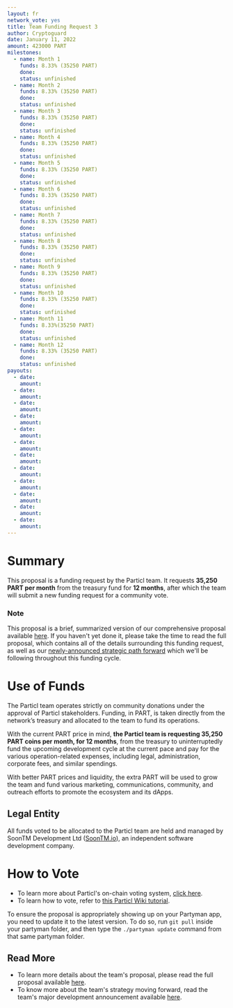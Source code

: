 ```yaml
---
layout: fr
network_vote: yes
title: Team Funding Request 3
author: Cryptoguard
date: January 11, 2022
amount: 423000 PART
milestones:
  - name: Month 1
    funds: 8.33% (35250 PART)
    done:
    status: unfinished
  - name: Month 2
    funds: 8.33% (35250 PART)
    done:
    status: unfinished
  - name: Month 3
    funds: 8.33% (35250 PART)
    done:
    status: unfinished
  - name: Month 4
    funds: 8.33% (35250 PART)
    done:
    status: unfinished
  - name: Month 5
    funds: 8.33% (35250 PART)
    done:
    status: unfinished
  - name: Month 6
    funds: 8.33% (35250 PART)
    done:
    status: unfinished
  - name: Month 7
    funds: 8.33% (35250 PART)
    done:
    status: unfinished
  - name: Month 8
    funds: 8.33% (35250 PART)
    done:
    status: unfinished
  - name: Month 9
    funds: 8.33% (35250 PART)
    done:
    status: unfinished
  - name: Month 10
    funds: 8.33% (35250 PART)
    done:
    status: unfinished
  - name: Month 11
    funds: 8.33%(35250 PART)
    done:
    status: unfinished
  - name: Month 12
    funds: 8.33% (35250 PART)
    done:
    status: unfinished
payouts:
  - date:
    amount:
  - date:
    amount:
  - date:
    amount:
  - date:
    amount:
  - date:
    amount:
  - date:
    amount:
  - date:
    amount:
  - date:
    amount:
  - date:
    amount:
  - date:
    amount:
  - date:
    amount:
  - date:
    amount:
---
```


# Summary

This proposal is a funding request by the Particl team. It requests **35,250 PART per month** from the treasury fund for **12 months**, after which the team will submit a new funding request for a community vote.

### Note

This proposal is a brief, summarized version of our comprehensive proposal available [here](https://particl.news/team-funding-proposal-3). If you haven't yet done it, please take the time to read the full proposal, which contains all of the details surrounding this funding request, as well as our [newly-announced strategic path forward](https://particl.news/particls-next-evolutionary-leap-forward/) which we'll be following throughout this funding cycle.

# Use of Funds

The Particl team operates strictly on community donations under the approval of Particl stakeholders. Funding, in PART, is taken directly from the network’s treasury and allocated to the team to fund its operations. 

With the current PART price in mind, **the Particl team is requesting 35,250 PART coins per month, for 12 months**, from the treasury to uninterruptedly fund the upcoming development cycle at the current pace and pay for the various operation-related expenses, including legal, administration, corporate fees, and similar spendings. 

With better PART prices and liquidity, the extra PART will be used to grow the team and fund various marketing, communications, community, and outreach efforts to promote the ecosystem and its dApps.

## Legal Entity

All funds voted to be allocated to the Particl team are held and managed by SoonTM Development Ltd ([SoonTM.io](https://soontm.io)), an independent software development company.

# How to Vote

* To learn more about Particl's on-chain voting system, [click here](https://academy.particl.io/en/latest/in-depth/indepth_voting.html#).
* To learn how to vote, refer to [this Particl Wiki tutorial](https://particl.wiki/tutorial/staking/how-to-vote/).

To ensure the proposal is appropriately showing up on your Partyman app, you need to update it to the latest version. To do so, run `git pull` inside your partyman folder, and then type the `./partyman update` command from that same partyman folder.

## Read More

* To learn more details about the team's proposal, please read the full proposal available [here](https://particl.news/team-funding-proposal-3).
* To know more about the team's strategy moving forward, read the team's major development announcement available [here](https://particl.news/particls-next-evolutionary-leap-forward/).
